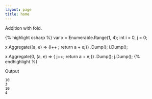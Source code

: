 ```yaml
---
layout: page
title: home
---
```


Addition with fold.

{% highlight csharp %}
var x = Enumerable.Range(1, 4);
int i = 0, j = 0;

x.Aggregate((a, e) => {i++ ; return a + e;})
 .Dump();
i.Dump();

x.Aggregate(0,
            (a, e) => { j++; return a + e;})
 .Dump();
j.Dump();
{% endhighlight %}

Output

```
10
3
10
4
```
